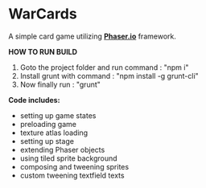 # WarCards
A simple card game utilizing [**Phaser.io**](https://phaser.io "Phaser game framework") framework.  

**HOW TO RUN BUILD**  
1. Goto the project folder and run command : "npm i" 
2. Install grunt with command : "npm install -g grunt-cli"
3. Now finally run :  "grunt"

**Code includes:**
- setting up game states
- preloading game
- texture atlas loading 
- setting up stage
- extending Phaser objects
- using tiled sprite background
- composing and tweening sprites
- custom tweening textfield texts
